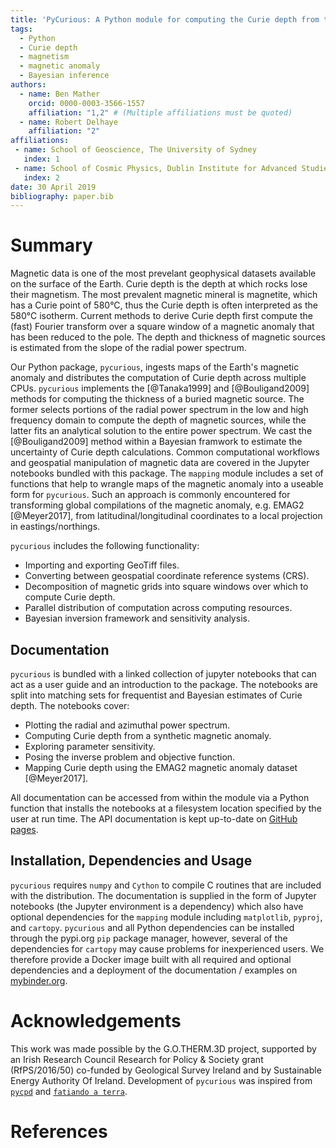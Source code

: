 ```yaml
---
title: 'PyCurious: A Python module for computing the Curie depth from the magnetic anomaly.'
tags:
  - Python
  - Curie depth
  - magnetism
  - magnetic anomaly
  - Bayesian inference
authors:
  - name: Ben Mather
    orcid: 0000-0003-3566-1557
    affiliation: "1,2" # (Multiple affiliations must be quoted)
  - name: Robert Delhaye
    affiliation: "2"
affiliations:
 - name: School of Geoscience, The University of Sydney
   index: 1
 - name: School of Cosmic Physics, Dublin Institute for Advanced Studies
   index: 2
date: 30 April 2019
bibliography: paper.bib
---
```


# Summary

Magnetic data is one of the most prevelant geophysical datasets available on the surface of the Earth. Curie depth is the depth at which rocks lose their magnetism. The most prevalent magnetic mineral is magnetite, which has a Curie point of 580°C, thus the Curie depth is often interpreted as the 580°C isotherm. Current methods to derive Curie depth first compute the (fast) Fourier transform over a square window of a magnetic anomaly that has been reduced to the pole. The depth and thickness of magnetic sources is estimated from the slope of the radial power spectrum.

Our Python package, `pycurious`, ingests maps of the Earth's magnetic anomaly and distributes the computation of Curie depth across multiple CPUs. `pycurious` implements the [@Tanaka1999] and [@Bouligand2009] methods for computing the thickness of a buried magnetic source. The former selects portions of the radial power spectrum in the low and high frequency domain to compute the depth of magnetic sources, while the latter fits an analytical solution to the entire power spectrum. We cast the [@Bouligand2009] method within a Bayesian framwork to estimate the uncertainty of Curie depth calculations. Common computational workflows and geospatial manipulation of magnetic data are covered in the Jupyter notebooks bundled with this package. The `mapping` module includes a set of functions that help to wrangle maps of the magnetic anomaly into a useable form for `pycurious`. Such an approach is commonly encountered for transforming global compilations of the magnetic anomaly, e.g. EMAG2 [@Meyer2017], from latitudinal/longitudinal coordinates to a local projection in eastings/northings.

<!-- `pycurious` is an object-oriented Python package that accepts grids of the Earth's magnetic anomaly and computes the Curie depth across a specified window size. The computation is distributed across all available processors to improve efficiency over large study areas.  -->

`pycurious` includes the following functionality:

- Importing and exporting GeoTiff files.
- Converting between geospatial coordinate reference systems (CRS).
- Decomposition of magnetic grids into square windows over which to compute Curie depth.
- Parallel distribution of computation across computing resources.
- Bayesian inversion framework and sensitivity analysis.


## Documentation

`pycurious` is bundled with a linked collection of jupyter notebooks that can act as a user guide and an introduction to the package. The notebooks are split into matching sets for frequentist and Bayesian estimates of Curie depth. The notebooks cover:

- Plotting the radial and azimuthal power spectrum.
- Computing Curie depth from a synthetic magnetic anomaly.
- Exploring parameter sensitivity.
- Posing the inverse problem and objective function.
- Mapping Curie depth using the EMAG2 magnetic anomaly dataset [@Meyer2017].

All documentation can be accessed from within the module via a Python function that installs the notebooks at a filesystem location specified by the user at run time. The API documentation is kept up-to-date on [GitHub pages](https://brmather.github.io/pycurious/).


## Installation, Dependencies and Usage

`pycurious` requires `numpy` and `Cython` to compile C routines that are included with the distribution. The documentation is supplied in the form of Jupyter notebooks (the Jupyter environment is a dependency) which also have optional dependencies for the `mapping` module including `matplotlib`, `pyproj`, and `cartopy`. `pycurious` and all Python dependencies can be installed through the pypi.org `pip` package manager, however, several of the dependencies for `cartopy` may cause problems for inexperienced users. We therefore provide a Docker image built with all required and optional dependencies and a deployment of the documentation / examples on [mybinder.org](https://mybinder.org/v2/gh/brmather/pycurious/binder?filepath=Notebooks%2F0-StartHere.ipynb).


# Acknowledgements

This work was made possible by the G.O.THERM.3D project, supported by an Irish Research Council Research for Policy & Society grant (RfPS/2016/50) co-funded by Geological Survey Ireland and by Sustainable Energy Authority Of Ireland. Development of `pycurious` was inspired from [`pycpd`](https://github.com/groupeLIAMG/pycpd) and [`fatiando a terra`](https://github.com/fatiando/fatiando).


# References
